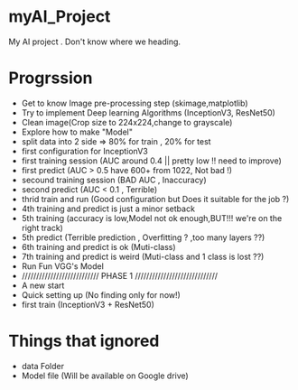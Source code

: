 # myAI_Project
My AI project . Don't know where we heading.

# Progrssion
  - Get to know Image pre-processing step (skimage,matplotlib)
  - Try to implement Deep learning Algorithms (InceptionV3, ResNet50)
  - Clean image(Crop size to 224x224,change to grayscale)
  - Explore how to make "Model"
  - split data into 2 side => 80% for train , 20% for test
  - first configuration for InceptionV3
  - first training session (AUC around 0.4 || pretty low !! need to improve)
  - first predict (AUC > 0.5 have 600+ from 1022, Not bad !)
  - secound training session (BAD AUC , Inaccuracy)
  - second predict (AUC < 0.1 , Terrible)
  - thrid train and run (Good configuration but Does it suitable for the job ?)
  - 4th training and predict is just a minor setback
  - 5th training (accuracy is low,Model not ok enough,BUT!!! we're on the right track)
  - 5th predict (Terrible prediction , Overfitting ? ,too many layers ??)
  - 6th training and predict is ok (Muti-class)
  - 7th training and predict is weird (Muti-class and 1 class is lost ??)
  - Run Fun VGG's Model
  - /////////////////////////// PHASE 1 /////////////////////////////
  - A new start
  - Quick setting up (No finding only for now!)
  - first train (InceptionV3 + ResNet50)
# Things that ignored
  - data Folder
  - Model file (Will be available on Google drive)